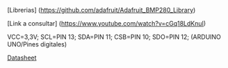 [Librerias] (https://github.com/adafruit/Adafruit_BMP280_Library)

[Link a consultar] (https://www.youtube.com/watch?v=cGq18LdKnuI)

VCC=3,3V; SCL=PIN 13; SDA=PIN 11; CSB=PIN 10; SDO=PIN 12; (ARDUINO UNO/Pines digitales) 

[Datasheet](https://cdn-shop.adafruit.com/datasheets/BST-BMP280-DS001-11.pdf)
